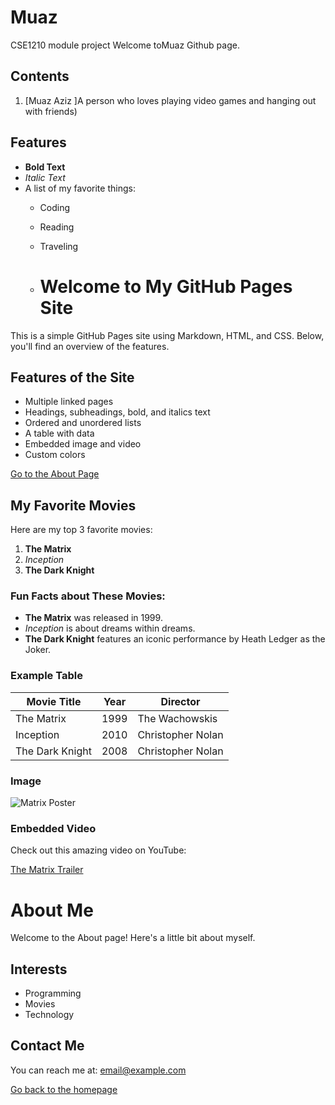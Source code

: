# Muaz
CSE1210 module project
Welcome toMuaz Github page.

## Contents
1. [Muaz Aziz ]A person who loves playing video games and hanging out with friends)


## Features
- **Bold Text**
- *Italic Text*
- A list of my favorite things:
  - Coding
  - Reading
  - Traveling
 
  - # Welcome to My GitHub Pages Site

This is a simple GitHub Pages site using Markdown, HTML, and CSS. Below, you'll find an overview of the features.

## Features of the Site

- Multiple linked pages
- Headings, subheadings, bold, and italics text
- Ordered and unordered lists
- A table with data
- Embedded image and video
- Custom colors

[Go to the About Page](about.md)

## My Favorite Movies

Here are my top 3 favorite movies:

1. **The Matrix**
2. *Inception*
3. **The Dark Knight**

### Fun Facts about These Movies:

- **The Matrix** was released in 1999.
- *Inception* is about dreams within dreams.
- **The Dark Knight** features an iconic performance by Heath Ledger as the Joker.

### Example Table

| Movie Title       | Year | Director        |
|-------------------|------|-----------------|
| The Matrix        | 1999 | The Wachowskis  |
| Inception         | 2010 | Christopher Nolan|
| The Dark Knight   | 2008 | Christopher Nolan|

### Image

![Matrix Poster](https://upload.wikimedia.org/wikipedia/en/c/c1/The_Matrix_Poster.jpg)

### Embedded Video

Check out this amazing video on YouTube:

[The Matrix Trailer](https://www.youtube.com/watch?v=m8e-FF8MsqU)

# About Me

Welcome to the About page! Here's a little bit about myself.

## Interests
- Programming
- Movies
- Technology

## Contact Me
You can reach me at: [email@example.com](mailto:email@example.com)

[Go back to the homepage](index.md)

